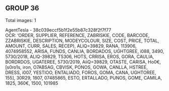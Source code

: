 ## GROUP 36
Total images: 1  

AgentTesla - 38c039eccf5b1f2e55b87c328f2f7f77  
OCR: ‘ORDER, SUPPLIER, REFERENCE, ZABRISKIE, CODE, BARCODE, ZZABRISKIE, DESCRIPTION, MODEYCOLOUR, SIZE, COST, PRICE, TOTAL, AMOUNT, CURR, SALES, RECEP), ALIQ=39829, RANA, 113906, 4074958552, ARISA, FUNDS, CANLIA, BORDADOS, UGHTGREE, i088, 3490, 5730/2018, ALIQ-39829, T5306, HOTS, CRRISA, EROS, GORA, CAULIA, BORDRDOS, UGATEREE, 5730/2019, AiiQ=39829, OTASTE, CARISA, Ho0€, [s0ro1s, iron, O7ABSAG, CBVISK, PONOS, GOWA, CANLLA, HSTREE, DRESS, i007, YESTIOO, ENTALIADO, FOROS, GOMA, CANA, UGHTOREE, 155], 30R29, 1807, 07485865, ESTO, ERTALLADO, PUNOS, GOME, CAMILA, 1825, 360€, 1500, 101985  

